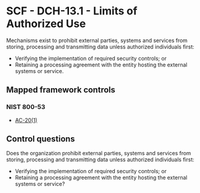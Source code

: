 # SCF - DCH-13.1 - Limits of Authorized Use
Mechanisms exist to prohibit external parties, systems and services from storing, processing and transmitting data unless authorized individuals first: 
 - Verifying the implementation of required security controls; or
 - Retaining a processing agreement with the entity hosting the external systems or service.
## Mapped framework controls
### NIST 800-53
- [AC-20(1)](../nist80053/ac-20-1.md)
  
## Control questions
Does the organization prohibit external parties, systems and services from storing, processing and transmitting data unless authorized individuals first: 
 - Verifying the implementation of required security controls; or
 - Retaining a processing agreement with the entity hosting the external systems or service?
  